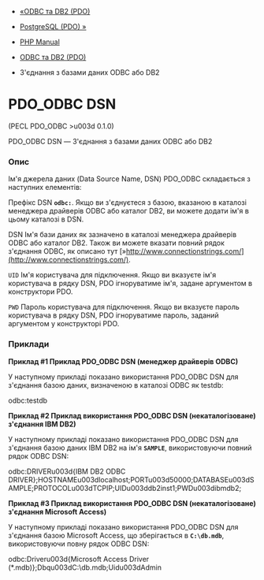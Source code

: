 - [«ODBC та DB2 (PDO)](ref.pdo-odbc.md)
- [PostgreSQL (PDO) »](ref.pdo-pgsql.md)

- [PHP Manual](index.md)
- [ODBC та DB2 (PDO)](ref.pdo-odbc.md)
- З'єднання з базами даних ODBC або DB2

# PDO_ODBC DSN

(PECL PDO_ODBC \>u003d 0.1.0)

PDO_ODBC DSN — З'єднання з базами даних ODBC або DB2

### Опис

Ім'я джерела даних (Data Source Name, DSN) PDO_ODBC складається з
наступних елементів:

Префікс DSN
**`odbc:`**. Якщо ви з'єднуєтеся з базою, вказаною в каталозі
менеджера драйверів ODBC або каталог DB2, ви можете додати ім'я в цьому
каталозі в DSN.

DSN
Ім'я бази даних як зазначено в каталозі менеджера драйверів ODBC або
каталог DB2. Також ви можете вказати повний рядок з'єднання ODBC, як
описано тут
[»http://www.connectionstrings.com/](http://www.connectionstrings.com/).

`UID`
Ім'я користувача для підключення. Якщо ви вказуєте ім'я користувача в
рядку DSN, PDO ігноруватиме ім'я, задане аргументом в
конструктори PDO.

`PWD`
Пароль користувача для підключення. Якщо ви вказуєте пароль
користувача в рядку DSN, PDO ігноруватиме пароль, заданий
аргументом у конструкторі PDO.

### Приклади

**Приклад #1 Приклад PDO_ODBC DSN (менеджер драйверів ODBC)**

У наступному прикладі показано використання PDO_ODBC DSN для з'єднання
базою даних, визначеною в каталозі ODBC як testdb:

odbc:testdb

**Приклад #2 Приклад використання PDO_ODBC DSN (некаталогізоване)
з'єднання IBM DB2)**

У наступному прикладі показано використання PDO_ODBC DSN для з'єднання
базою даних IBM DB2 на ім'я **`SAMPLE`**, використовуючи повний рядок ODBC
DSN:

odbc:DRIVERu003d{IBM DB2 ODBC DRIVER};HOSTNAMEu003dlocalhost;PORTu003d50000;DATABASEu003dSAMPLE;PROTOCOLu003dTCPIP;UIDu003ddb2inst1;PWDu003dibmdb2;

**Приклад #3 Приклад використання PDO_ODBC DSN (некаталогізоване)
з'єднання Microsoft Access)**

У наступному прикладі показано використання PDO_ODBC DSN для з'єднання
базою Microsoft Access, що зберігається в **`C:\db.mdb`**, використовуючи повну
рядок ODBC DSN:

odbc:Driveru003d{Microsoft Access Driver (*.mdb)};Dbqu003dC:\db.mdb;Uidu003dAdmin
